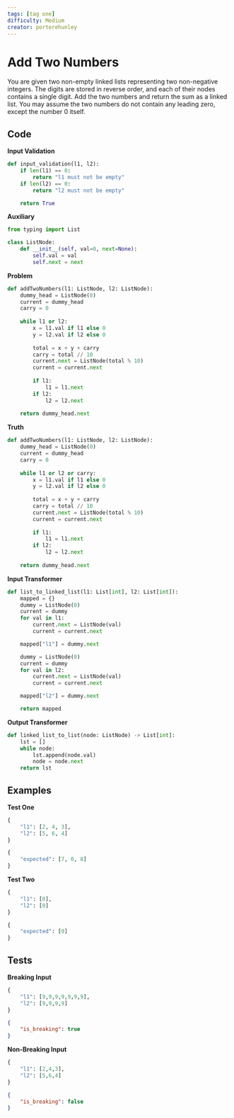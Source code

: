 ```yaml
---
tags: [tag one]
difficulty: Medium
creator: porterehunley
---
```


# Add Two Numbers
You are given two non-empty linked lists representing two non-negative integers. The digits are stored in reverse order, and each of their nodes contains a single digit. Add the two numbers and return the sum as a linked list. You may assume the two numbers do not contain any leading zero, except the number 0 itself.

## Code

**Input Validation**
```python
def input_validation(l1, l2):
    if len(l1) == 0:
        return "l1 must not be empty"
    if len(l2) == 0:
        return "l2 must not be empty"

    return True
```

**Auxiliary**
```python
from typing import List

class ListNode:
    def __init__(self, val=0, next=None):
        self.val = val
        self.next = next
```

**Problem**
```python
def addTwoNumbers(l1: ListNode, l2: ListNode):
    dummy_head = ListNode(0)
    current = dummy_head
    carry = 0
    
    while l1 or l2:
        x = l1.val if l1 else 0
        y = l2.val if l2 else 0
        
        total = x + y + carry
        carry = total // 10
        current.next = ListNode(total % 10)
        current = current.next
        
        if l1:
            l1 = l1.next
        if l2:
            l2 = l2.next
    
    return dummy_head.next
```

**Truth**
```python
def addTwoNumbers(l1: ListNode, l2: ListNode):
    dummy_head = ListNode(0)
    current = dummy_head
    carry = 0
    
    while l1 or l2 or carry:
        x = l1.val if l1 else 0
        y = l2.val if l2 else 0
        
        total = x + y + carry
        carry = total // 10
        current.next = ListNode(total % 10)
        current = current.next
        
        if l1:
            l1 = l1.next
        if l2:
            l2 = l2.next
    
    return dummy_head.next
```

**Input Transformer**
```python
def list_to_linked_list(l1: List[int], l2: List[int]):
    mapped = {}
    dummy = ListNode(0)
    current = dummy
    for val in l1:
        current.next = ListNode(val)
        current = current.next

    mapped["l1"] = dummy.next

    dummy = ListNode(0)
    current = dummy
    for val in l2:
        current.next = ListNode(val)
        current = current.next

    mapped["l2"] = dummy.next

    return mapped
```

**Output Transformer**
```python
def linked_list_to_list(node: ListNode) -> List[int]:
    lst = []
    while node:
        lst.append(node.val)
        node = node.next
    return lst
```

## Examples
**Test One**
```python
{
    "l1": [2, 4, 3],
    "l2": [5, 6, 4]
}
```

```python
{
    "expected": [7, 0, 8]
}
```

**Test Two**
```python
{
    "l1": [0],
    "l2": [0]
}
```

```python
{
    "expected": [0]
}
```

## Tests
**Breaking Input**
```python
{
    "l1": [9,9,9,9,9,9,9],
    "l2": [9,9,9,9]
}
```

```json
{
    "is_breaking": true 
}
```

**Non-Breaking Input**
```python
{
    "l1": [2,4,3],
    "l2": [5,6,4]
}
```

```json
{
    "is_breaking": false
}
```
